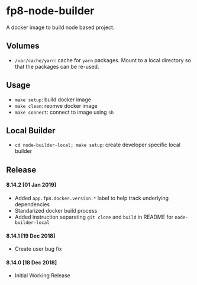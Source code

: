 # fp8-node-builder

A docker image to build node based project.

## Volumes

* `/var/cache/yarn`: cache for `yarn` packages.  Mount to a local directory so that
  the packages can be re-used.

## Usage

* `make setup`:   build docker image
* `make clean`:   reomve docker image
* `make connect`: connect to image using `sh`

## Local Builder

* `cd node-builder-local; make setup`:   create developer specific local builder

## Release

#### 8.14.2 [01 Jan 2019]

* Added `app.fp8.docker.version.*` label to help track underlying dependencies
* Standarized docker build process
* Added instruction separating `git clone` and `build` in README for `node-builder-local`

#### 8.14.1 [19 Dec 2018]

* Create user bug fix 

#### 8.14.0 [18 Dec 2018]

* Initial Working Release
